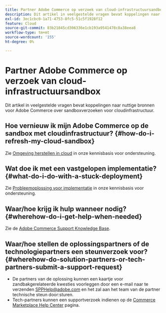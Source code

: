 ```yaml
---
title: Partner Adobe Commerce op verzoek van cloud-infrastructuursandbox
description: Dit artikel in veelgestelde vragen bevat koppelingen naar nuttige bronnen voor Adobe Commerce over sandboxverzoeken voor cloudinfrastructuur.
exl-id: 3ec1cbc0-1a71-4753-8fc5-51c5f1928f12
feature: Cloud
source-git-commit: 83b21845cd306336e1cb193a9541478c8a38eea8
workflow-type: tm+mt
source-wordcount: '155'
ht-degree: 0%

---
```


# Partner Adobe Commerce op verzoek van cloud-infrastructuursandbox

Dit artikel in veelgestelde vragen bevat koppelingen naar nuttige bronnen voor Adobe Commerce over sandboxverzoeken voor cloudinfrastructuur.

## Hoe vernieuw ik mijn Adobe Commerce op de sandbox met cloudinfrastructuur? {#how-do-i-refresh-my-cloud-sandbox}

Zie [Omgeving herstellen in cloud](/help/how-to/general/reset-environment-on-cloud.md) in onze kennisbasis voor ondersteuning.

## Wat doe ik met een vastgelopen implementatie? {#what-do-i-do-with-a-stuck-deployment}

Zie [Probleemoplossing voor implementatie](/help/troubleshooting/deployment/magento-deployment-troubleshooter.md) in onze kennisbasis voor ondersteuning.

## Waar/hoe krijg ik hulp wanneer nodig? {#wherehow-do-i-get-help-when-needed}

Zie de [Adobe Commerce Support Knowledge Base](https://support.magento.com/hc/en-us).

## Waar/hoe stellen de oplossingspartners of de technologiepartners een steunverzoek voor? {#wherehow-do-solution-partners-or-tech-partners-submit-a-support-request}

* De partners van de oplossing kunnen een kaartje voor zandbakgerelateerde kwesties voorleggen door een e-mail naar te verzenden [SPPHelp@adobe.com](mailto:SPPHelp@adobe.com) en het zal aan het team van de partner technische steun door:sturen.
* Tech-partners kunnen een supportverzoek indienen op de [Commerce Marketplace Help Center](https://marketplacesupport.magento.com/hc/en-us/requests) pagina.
